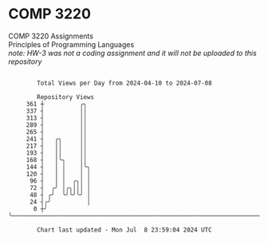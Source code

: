 # COMP 3220
COMP 3220 Assignments  
Principles of Programming Languages  
*note: HW-3 was not a coding assignment and it will not be uploaded to this repository*  

```

        Total Views per Day from 2024-04-10 to 2024-07-08

        Repository Views
     361 ┼          ╭╮
     337 ┤          ││
     313 ┤          ││
     289 ┤          ││
     265 ┤          ││
     241 ┤   ╭╮     ││
     217 ┤   ││     ││
     193 ┤   ││     ││
     168 ┤   │╰╮    ││
     144 ┤   │ │    │╰╮
     120 ┤   │ │    │ │
      96 ┤   │ │  ╭╮│ │
      72 ┤  ╭╯ │╭╮│││ │
      48 ┤ ╭╯  ╰╯╰╯╰╯ │
      24 ┤╭╯          │
       0 ┼╯           ╰────────────────────────────────────────────────────────────────────────────

        Chart last updated - Mon Jul  8 23:59:04 2024 UTC
        
```

